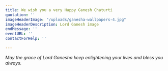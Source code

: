 ```yaml
---
title: We wish you a very Happy Ganesh Chaturti
quotation: ''
imageHeaderImage: "/uploads/ganesha-wallpapers-4.jpg"
imageHeaderDescription: Lord Ganesh image
endMessage: ''
eventURL: ''
contactForHelp: ''

---
```

_May the grace of Lord Ganesha keep enlightening your lives and bless you always._
